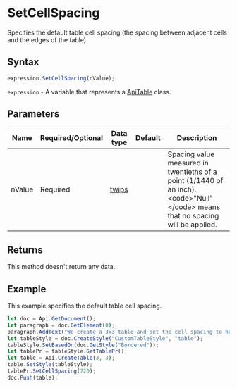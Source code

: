# SetCellSpacing

Specifies the default table cell spacing (the spacing between adjacent cells and the edges of the table).

## Syntax

```javascript
expression.SetCellSpacing(nValue);
```

`expression` - A variable that represents a [ApiTable](../ApiTable.md) class.

## Parameters

| **Name** | **Required/Optional** | **Data type** | **Default** | **Description** |
| ------------- | ------------- | ------------- | ------------- | ------------- |
| nValue | Required | [twips](../../Enumeration/twips.md) |  | Spacing value measured in twentieths of a point (1/1440 of an inch). &lt;code&gt;"Null"&lt;/code&gt; means that no spacing will be applied. |

## Returns

This method doesn't return any data.

## Example

This example specifies the default table cell spacing.

```javascript editor-docx
let doc = Api.GetDocument();
let paragraph = doc.GetElement(0);
paragraph.AddText("We create a 3x3 table and set the cell spacing to half an inch:");
let tableStyle = doc.CreateStyle("CustomTableStyle", "table");
tableStyle.SetBasedOn(doc.GetStyle("Bordered"));
let tablePr = tableStyle.GetTablePr();
let table = Api.CreateTable(3, 3);
table.SetStyle(tableStyle);
tablePr.SetCellSpacing(720);
doc.Push(table);
```
